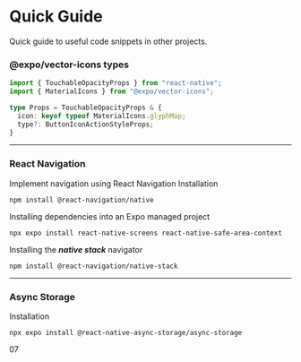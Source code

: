 # Quick Guide

Quick guide to useful code snippets in other projects.

### @expo/vector-icons types
```typescript
import { TouchableOpacityProps } from "react-native";
import { MaterialIcons } from "@expo/vector-icons";

type Props = TouchableOpacityProps & {
  icon: keyof typeof MaterialIcons.glyphMap;
  type?: ButtonIconActionStyleProps;
}
```
---
### React Navigation

Implement navigation using React Navigation
Installation
```shell
npm install @react-navigation/native
```

Installing dependencies into an Expo managed project
```shell
npx expo install react-native-screens react-native-safe-area-context
```

Installing the ***native stack*** navigator
```shell
npm install @react-navigation/native-stack
```
---
### Async Storage
Installation
```shell
npx expo install @react-native-async-storage/async-storage
```


07